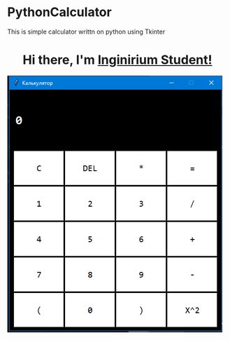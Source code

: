 # PythonCalculator
This is simple calculator writtn on python using Tkinter

<h1 align= "center">Hi there, I'm <a href="https://inginirium.ru/">Inginirium Student!</a> </h1>

<img widht=50%, height=50%, src="2023-02-25_16-25-03.png"/>
